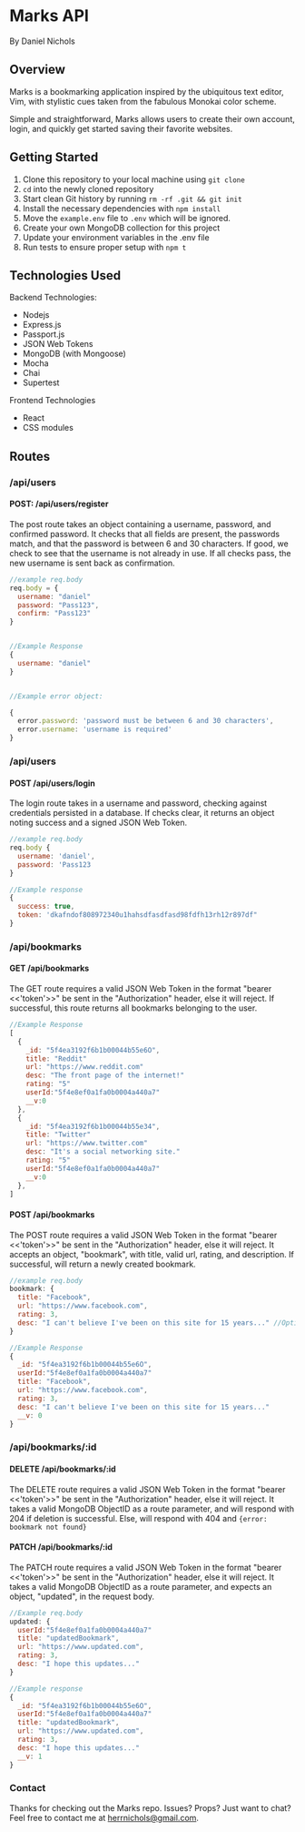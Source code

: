 # Marks API

By Daniel Nichols

## Overview

Marks is a bookmarking application inspired by the ubiquitous text editor, Vim, with stylistic cues taken from the fabulous Monokai color scheme.

Simple and straightforward, Marks allows users to create their own account, login, and quickly get started saving their favorite websites.

## Getting Started

1. Clone this repository to your local machine using `git clone`
2. `cd` into the newly cloned repository
3. Start clean Git history by running `rm -rf .git && git init`
4. Install the necessary dependencies with `npm install`
5. Move the `example.env` file to `.env` which will be ignored.
6. Create your own MongoDB collection for this project
7. Update your environment variables in the .env file
8. Run tests to ensure proper setup with `npm t`

## Technologies Used

Backend Technologies:

- Nodejs
- Express.js
- Passport.js
- JSON Web Tokens
- MongoDB (with Mongoose)
- Mocha
- Chai
- Supertest

Frontend Technologies

- React
- CSS modules

## Routes

### /api/users

#### POST: /api/users/register

The post route takes an object containing a username, password, and confirmed password. It checks that all fields are present, the passwords match, and that the password is between 6 and 30 characters. If good, we check to see that the username is not already in use. If all checks pass, the new username is sent back as confirmation.

```js
//example req.body
req.body = {
  username: "daniel"
  password: "Pass123",
  confirm: "Pass123"
}


//Example Response
{
  username: "daniel"
}


//Example error object:

{
  error.password: 'password must be between 6 and 30 characters',
  error.username: 'username is required'
}
```

### /api/users

#### POST /api/users/login

The login route takes in a username and password, checking against credentials persisted in a database. If checks clear, it returns an object noting success and a signed JSON Web Token.

```js
//example req.body
req.body {
  username: 'daniel',
  password: 'Pass123
}

//Example response
{
  success: true,
  token: 'dkafndof808972340u1hahsdfasdfasd98fdfh13rh12r897df"
}
```

### /api/bookmarks

#### GET /api/bookmarks

The GET route requires a valid JSON Web Token in the format "bearer <<'token'>>" be sent in the "Authorization" header, else it will reject. If successful, this route returns all bookmarks belonging to the user.

```js
//Example Response
[
  {
    _id: "5f4ea3192f6b1b00044b55e6O",
    title: "Reddit"
    url: "https://www.reddit.com"
    desc: "The front page of the internet!"
    rating: "5"
    userId:"5f4e8ef0a1fa0b0004a440a7"
    __v:0
  },
  {
    _id: "5f4ea3192f6b1b00044b55e34",
    title: "Twitter"
    url: "https://www.twitter.com"
    desc: "It's a social networking site."
    rating: "5"
    userId:"5f4e8ef0a1fa0b0004a440a7"
    __v:0
  },
]
```

#### POST /api/bookmarks

The POST route requires a valid JSON Web Token in the format "bearer <<'token'>>" be sent in the "Authorization" header, else it will reject. It accepts an object, "bookmark", with title, valid url, rating, and description. If successful, will return a newly created bookmark.

```js
//example req.body
bookmark: {
  title: "Facebook",
  url: "https://www.facebook.com",
  rating: 3,
  desc: "I can't believe I've been on this site for 15 years..." //Optional
}

//Example Response
{
  _id: "5f4ea3192f6b1b00044b55e6O",
  userId:"5f4e8ef0a1fa0b0004a440a7"
  title: "Facebook",
  url: "https://www.facebook.com",
  rating: 3,
  desc: "I can't believe I've been on this site for 15 years..."
  __v: 0
}
```

### /api/bookmarks/:id

#### DELETE /api/bookmarks/:id

The DELETE route requires a valid JSON Web Token in the format "bearer <<'token'>>" be sent in the "Authorization" header, else it will reject. It takes a valid MongoDB ObjectID as a route parameter, and will respond with 204 if deletion is successful. Else, will respond with 404 and `{error: bookmark not found}`

#### PATCH /api/bookmarks/:id

The PATCH route requires a valid JSON Web Token in the format "bearer <<'token'>>" be sent in the "Authorization" header, else it will reject. It takes a valid MongoDB ObjectID as a route parameter, and expects an object, "updated", in the request body.

```js
//Example req.body
updated: {
  userId:"5f4e8ef0a1fa0b0004a440a7"
  title: "updatedBookmark",
  url: "https://www.updated.com",
  rating: 3,
  desc: "I hope this updates..."
}

//Example response
{
  _id: "5f4ea3192f6b1b00044b55e6O",
  userId:"5f4e8ef0a1fa0b0004a440a7"
  title: "updatedBookmark",
  url: "https://www.updated.com",
  rating: 3,
  desc: "I hope this updates..."
  __v: 1
}
```

### Contact

Thanks for checking out the Marks repo. Issues? Props? Just want to chat? Feel free to contact me at herrnichols@gmail.com.
